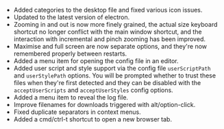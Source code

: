 * Added categories to the desktop file and fixed various icon issues.
* Updated to the latest version of electron.
* Zooming in and out is now more finely grained, the actual size keyboard shortcut no longer conflict with the main window shortcut, and the interaction with incremental and pinch zooming has been improved.
* Maximise and full screen are now separate options, and they're now remembered properly between restarts.
* Added a menu item for opening the config file in an editor.
* Added user script and style support via the config file `userScriptPath` and `userStylePath` options. You will be prompted whether to trust these files when they're first detected and they can be disabled with the `acceptUserScripts` and `acceptUserStyles` config options.
* Added a menu item to reveal the log file.
* Improve filenames for downloads triggered with alt/option-click.
* Fixed duplicate separators in context menus.
* Added a cmd/ctrl-t shortcut to open a new browser tab.